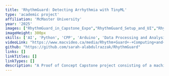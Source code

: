 ```yaml
---
title: 'RhythmGuard: Detecting Arrhythmia with TinyML'
type: 'academic project'
affiliation: 'McMaster University'
year: '2025'
images: ["RhythmGuard_in_Capstone_Expo","RhythmGuard_Setup_and_UI","RhythmGuard_Poster","RhythmGuard_Confusion_Matrix"]
imageHeight: 300px
skills: ['AI', 'Python', 'CPP', 'Arduino', 'Data Processing and Analysis', 'Signal Processing', 'Research', 'Writing']
videoLink: "https://www.macvideo.ca/media/Rhythm+Guard+-+Computing+and+Software/1_rz2r6ijf"
github: "https://github.com/sarah-alabdulrazzak/RhythmGuard"
links: []
linkTitles: []
linkTypes: []
description: "A Proof of Concept Capstone project consisting of a machine learning model on an ESP32 that detects and classifies arrhythmia instances from ECG and PPG signals."
---
```

